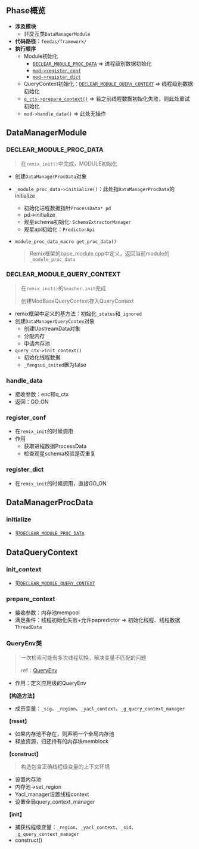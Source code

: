 ## Phase概览

*   **涉及模块**
    *   非交互类`DataManagerModule`
*   **代码路径**：`feedas/framework/`
*   **执行顺序**
    *   Module初始化
        *   [`DECLEAR_MODULE_PROC_DATA`](#DECLEAR_MODULE_PROC_DATA) => 进程级别数据初始化
        *   [`mod->register_conf`](#register_conf)
        *   [`mod->register_dict`](#register_dict)
    *   QueryContext初始化：[`DECLEAR_MODULE_QUERY_CONTEXT`](#DECLEAR_MODULE_QUERY_CONTEXT) => 线程级别数据初始化
    *   [`q_ctx->prepare_context()`](prepare_context) => 若之前线程数据初始化失败，则此处重试初始化
    *   `mod->handle_data()` => 此处无操作

## DataManagerModule

### DECLEAR_MODULE_PROC_DATA

>   在`remix_init()`中完成，MODULE初始化

*   创建`DataManagerProcData`对象

*   `_module_proc_data->initialize()`：此处指`DataManagerProcData`的initialize

    *   初始化进程数据指针`ProcessData* pd`
    *   pd->initialize
    *   观星schema初始化: `SchemaExtractorManager`
    *   观星api初始化：`PredictorApi`

*   `module_proc_data_macro get_proc_data()`

    >   Remix框架的base_module.cpp中定义，返回当前module的`_module_proc_data`

### DECLEAR_MODULE_QUERY_CONTEXT

>   在`remix_init()`的`Seacher.init`完成
>
>   创建ModBaseQueryContext存入QueryContext

*   remix框架中定义的基方法：初始化`_status`和`_ignored`
*   创建`DataManagerQueryContex`对象
    *   创建UpstreamData对象
    *   分配内存
    *   申请内存池
*   `query_ctx->init_context()`
    *   初始化线程数据
    *   `_fengsui_inited`置为false

### handle_data

*   接收参数：enc和q_ctx
*   返回：GO_ON

### register_conf

*   在`remix_init`的时候调用
*   作用
    *   获取进程数据ProcessData
    *   检查观星schema校验是否重复

### register_dict

*   在`remix_init`的时候调用，直接GO_ON

## DataManagerProcData

### initialize

*   见[`DECLEAR_MODULE_PROC_DATA`](#DECLEAR_MODULE_PROC_DATA)

## DataQueryContext

### init_context

*   见[`DECLEAR_MODULE_QUERY_CONTEXT`](#DECLEAR_MODULE_QUERY_CONTEXT) 

### prepare_context

*   接收参数：内存池mempool
*   满足条件：线程初始化失败+允许papredictor => 初始化线程、线程数据`ThreadData`

### QueryEnv类

>   一次检索可能有多次线程切换，解决变量不匹配的问题
>
>   ref：[QueryEnv](http://wiki.baidu.com/pages/viewpage.action?pageId=898059894)

*   作用：定义应用级的QueryEnv

**【构造方法】**

*   成员变量：`_sig`、`_region`、`_yacl_context`、`_g_query_context_manager`

**【reset】**

*   如果内存池不存在，则声明一个全局内存池
*   释放资源，归还持有的内存块memblock

**【construct】**

>   构造包含正确线程级变量的上下文环境

*   设置内存池
*   内存池->set_region
*   Yacl_manager设置线程context
*   设置全局query_context_manager

**【init】**

*   捕获线程级变量：`_region`、`_yacl_context`、`_sid`、`_g_query_context_manager`
*   construct()

